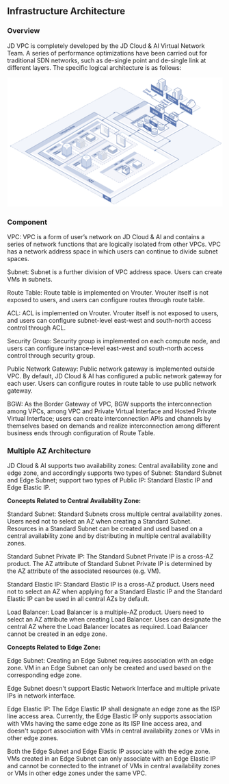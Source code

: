 ## Infrastructure Architecture 

### Overview

JD VPC is completely developed by the JD Cloud & AI Virtual Network Team. A series of performance optimizations have been carried out for traditional SDN networks, such as de-single point and de-single link at different layers. The specific logical architecture is as follows:

![](/image/Networking/Virtual-Private-Cloud/Basic-Infrastructure.png)



### Component

VPC: VPC is a form of user’s network on JD Cloud & AI and contains a series of network functions that are logically isolated from other VPCs. VPC has a network address space in which users can continue to divide subnet spaces.

Subnet: Subnet is a further division of VPC address space. Users can create VMs in subnets.

Route Table: Route table is implemented on Vrouter. Vrouter itself is not exposed to users, and users can configure routes through route table.

ACL: ACL is implemented on Vrouter. Vrouter itself is not exposed to users, and users can configure subnet-level east-west and south-north access control through ACL.

Security Group: Security group is implemented on each compute node, and users can configure instance-level east-west and south-north access control through security group.

Public Network Gateway: Public network gateway is implemented outside VPC. By default, JD Cloud & AI has configured a public network gateway for each user. Users can configure routes in route table to use public network gateway.

BGW: As the Border Gateway of VPC, BGW supports the interconnection among VPCs, among VPC and Private Virtual Interface and Hosted Private Virtual Interface; users can create interconnection APIs and channels by themselves based on demands and realize interconnection among different business ends through configuration of Route Table.



### Multiple AZ Architecture

JD Cloud & AI supports two availability zones: Central availability zone and edge zone, and accordingly supports two types of Subnet: Standard Subnet and Edge Subnet; support two types of Public IP: Standard Elastic IP and Edge Elastic IP.

**Concepts Related to Central Availability Zone:**

Standard Subnet: Standard Subnets cross multiple central availability zones. Users need not to select an AZ when creating a Standard Subnet. Resources in a Standard Subnet can be created and used based on a central availability zone and by distributing in multiple central availability zones.

Standard Subnet Private IP: The Standard Subnet Private IP is a cross-AZ product. The AZ attribute of Standard Subnet Private IP is determined by the AZ attribute of the associated resources (e.g. VM).

Standard Elastic IP: Standard Elastic IP is a cross-AZ product. Users need not to select an AZ when applying for a Standard Elastic IP and the Standard Elastic IP can be used in all central AZs by default.

Load Balancer: Load Balancer is a multiple-AZ product. Users need to select an AZ attribute when creating Load Balancer. Uses can designate the central AZ where the Load Balancer locates as required. Load Balancer cannot be created in an edge zone.

**Concepts Related to Edge Zone:**

Edge Subnet: Creating an Edge Subnet requires association with an edge zone. VM in an Edge Subnet can only be created and used based on the corresponding edge zone.

Edge Subnet doesn't support Elastic Network Interface and multiple private IPs in network interface.

Edge Elastic IP: The Edge Elastic IP shall designate an edge zone as the ISP line access area. Currently, the Edge Elastic IP only supports association with VMs having the same edge zone as its ISP line access area, and doesn't support association with VMs in central availability zones or VMs in other edge zones.

Both the Edge Subnet and Edge Elastic IP associate with the edge zone. VMs created in an Edge Subnet can only associate with an Edge Elastic IP and cannot be connected to the intranet of VMs in central availability zones or VMs in other edge zones under the same VPC.